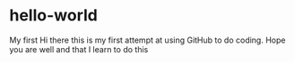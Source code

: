 # hello-world
My first
Hi there this is my first attempt at using GitHub to do coding.
Hope you are well and that I learn to do this
